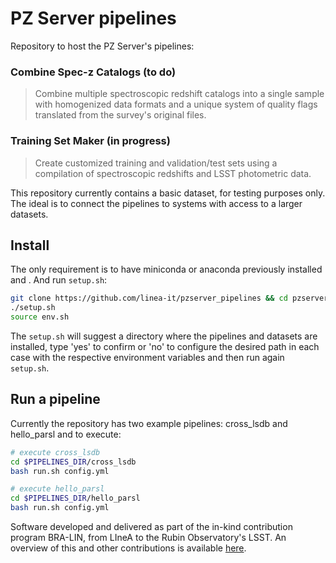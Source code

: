# PZ Server pipelines

Repository to host the PZ Server's pipelines: 

### Combine Spec-z Catalogs (to do)
> Combine multiple spectroscopic redshift catalogs into a single sample with homogenized data formats and a unique system of quality flags translated from the survey's original files.  

### Training Set Maker (in progress)
> Create customized training and validation/test sets using a compilation of spectroscopic redshifts and LSST photometric data.

This repository currently contains a basic dataset, for testing purposes only. The ideal is to connect the pipelines to systems with access to a larger datasets.

## Install

The only requirement is to have miniconda or anaconda previously installed and . And run `setup.sh`:

```bash
git clone https://github.com/linea-it/pzserver_pipelines && cd pzserver_pipelines
./setup.sh
source env.sh
```

The `setup.sh` will suggest a directory where the pipelines and datasets are installed, type 'yes' to confirm or 'no' to configure the desired path in each case with the respective environment variables and then run again `setup.sh`.


## Run a pipeline

Currently the repository has two example pipelines: cross_lsdb and hello_parsl and to execute:

```bash
# execute cross_lsdb
cd $PIPELINES_DIR/cross_lsdb
bash run.sh config.yml
```

```bash
# execute hello_parsl
cd $PIPELINES_DIR/hello_parsl
bash run.sh config.yml
```

Software developed and delivered as part of the in-kind contribution program BRA-LIN, from LIneA to the Rubin Observatory's LSST. An overview of this and other contributions is available [here](https://linea-it.github.io/pz-lsst-inkind-doc/).  


